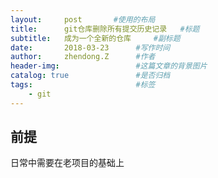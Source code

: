```yaml
---
layout:     post       #使用的布局
title:      git仓库删除所有提交历史记录   #标题
subtitle:   成为一个全新的仓库     #副标题
date:       2018-03-23      #写作时间
author:     zhendong.Z      #作者
header-img:                 #这篇文章的背景图片
catalog: true               #是否归档
tags:                       #标签
    - git
---          
```



## 前提 ##
日常中需要在老项目的基础上